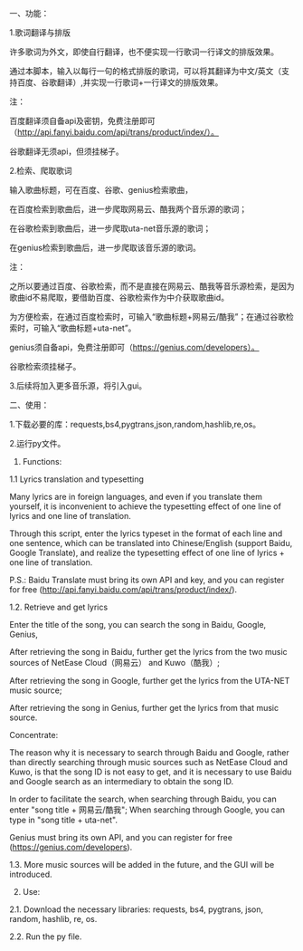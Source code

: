 一、功能：

1.歌词翻译与排版

许多歌词为外文，即使自行翻译，也不便实现一行歌词一行译文的排版效果。

通过本脚本，输入以每行一句的格式排版的歌词，可以将其翻译为中文/英文（支持百度、谷歌翻译）,并实现一行歌词+一行译文的排版效果。

注：

百度翻译须自备api及密钥，免费注册即可（http://api.fanyi.baidu.com/api/trans/product/index/）。

谷歌翻译无须api，但须挂梯子。

2.检索、爬取歌词

输入歌曲标题，可在百度、谷歌、genius检索歌曲，

在百度检索到歌曲后，进一步爬取网易云、酷我两个音乐源的歌词；

在谷歌检索到歌曲后，进一步爬取uta-net音乐源的歌词；

在genius检索到歌曲后，进一步爬取该音乐源的歌词。

注：

之所以要通过百度、谷歌检索，而不是直接在网易云、酷我等音乐源检索，是因为歌曲id不易爬取，要借助百度、谷歌检索作为中介获取歌曲id。

为方便检索，在通过百度检索时，可输入“歌曲标题+网易云/酷我”；在通过谷歌检索时，可输入“歌曲标题+uta-net”。

genius须自备api，免费注册即可（https://genius.com/developers）。

谷歌检索须挂梯子。

3.后续将加入更多音乐源，将引入gui。

二、使用：

1.下载必要的库：requests,bs4,pygtrans,json,random,hashlib,re,os。

2.运行py文件。


1. Functions:

1.1 Lyrics translation and typesetting

Many lyrics are in foreign languages, and even if you translate them yourself, it is inconvenient to achieve the typesetting effect of one line of lyrics and one line of translation.

Through this script, enter the lyrics typeset in the format of each line and one sentence, which can be translated into Chinese/English (support Baidu, Google Translate), and realize the typesetting effect of one line of lyrics + one line of translation.

P.S.:
Baidu Translate must bring its own API and key, and you can register for free (http://api.fanyi.baidu.com/api/trans/product/index/).

1.2. Retrieve and get lyrics

Enter the title of the song, you can search the song in Baidu, Google, Genius,

After retrieving the song in Baidu, further get the lyrics from the two music sources of NetEase Cloud（网易云） and Kuwo（酷我）;

After retrieving the song in Google, further get the lyrics from the UTA-NET music source;

After retrieving the song in Genius, further get the lyrics from that music source.

Concentrate:

The reason why it is necessary to search through Baidu and Google, rather than directly searching through music sources such as NetEase Cloud and Kuwo, is that the song ID is not easy to get, and it is necessary to use Baidu and Google search as an intermediary to obtain the song ID.

In order to facilitate the search, when searching through Baidu, you can enter "song title + 网易云/酷我"; When searching through Google, you can type in "song title + uta-net".

Genius must bring its own API, and you can register for free (https://genius.com/developers).

1.3. More music sources will be added in the future, and the GUI will be introduced.

2. Use:

2.1. Download the necessary libraries: requests, bs4, pygtrans, json, random, hashlib, re, os.

2.2. Run the py file.
